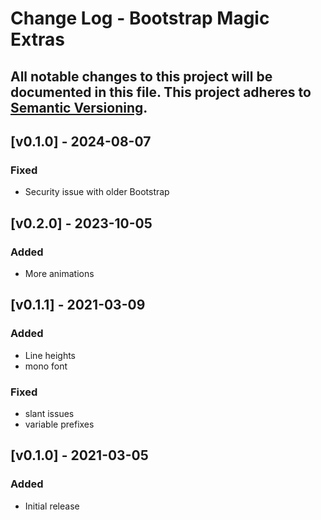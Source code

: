 # Change Log - Bootstrap Magic Extras
All notable changes to this project will be documented in this file.
This project adheres to [Semantic Versioning](http://semver.org/).
----

## [v0.1.0] - 2024-08-07

### Fixed
- Security issue with older Bootstrap

## [v0.2.0] - 2023-10-05

### Added
- More animations

## [v0.1.1] - 2021-03-09

### Added
- Line heights
- mono font

### Fixed
- slant issues
- variable prefixes

## [v0.1.0] - 2021-03-05

### Added
- Initial release
